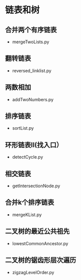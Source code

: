 # 链表和树

## 合并两个有序链表
- mergeTwoLists.py

## 翻转链表
- reversed_linklist.py

## 两数相加
- addTwoNumbers.py

## 排序链表
- sortList.py

## 环形链表II(找入口）
- detectCycle.py

## 相交链表
- getIntersectionNode.py

## 合并k个排序链表
- mergeKList.py

## 二叉树的最近公共祖先
- lowestCommonAncestor.py

## 二叉树的锯齿形层次遍历
- zigzagLevelOrder.py